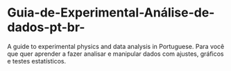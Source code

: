 # Guia-de-Experimental-Análise-de-dados-pt-br-
A guide to experimental physics and data analysis in Portuguese. Para você que quer aprender a fazer analisar e manipular dados com ajustes, gráficos e testes estatísticos.
